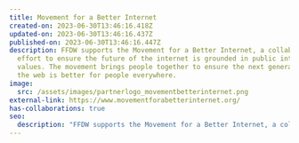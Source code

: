 ```yaml
---
title: Movement for a Better Internet
created-on: 2023-06-30T13:46:16.418Z
updated-on: 2023-06-30T13:46:16.437Z
published-on: 2023-06-30T13:46:16.447Z
description: FFDW supports the Movement for a Better Internet, a collaborative
  effort to ensure the future of the internet is grounded in public interest
  values. The movement brings people together to ensure the next generation of
  the web is better for people everywhere.
image:
  src: /assets/images/partnerlogo_movementbetterinternet.png
external-link: https://www.movementforabetterinternet.org/
has-collaborations: true
seo:
  description: "FFDW supports the Movement for a Better Internet, a collaborative initiative working to shape the future of the internet around public interest values and improve the web for everyone."
---
```

